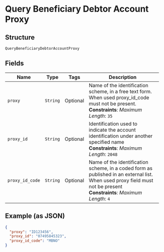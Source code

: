 
# Query Beneficiary Debtor Account Proxy

## Structure

`QueryBeneficiaryDebtorAccountProxy`

## Fields

| Name | Type | Tags | Description |
|  --- | --- | --- | --- |
| `proxy` | `String` | Optional | Name of the identification scheme, in a free text form. When used proxy_id_code must not be present.<br>**Constraints**: *Maximum Length*: `35` |
| `proxy_id` | `String` | Optional | Identification used to indicate the account identification under another specified name<br>**Constraints**: *Maximum Length*: `2048` |
| `proxy_id_code` | `String` | Optional | Name of the identification scheme, in a coded form as published in an external list. When used proxy field must not be present<br>**Constraints**: *Maximum Length*: `4` |

## Example (as JSON)

```json
{
  "proxy": "ID123456",
  "proxy_id": "07495845323",
  "proxy_id_code": "MBNO"
}
```

